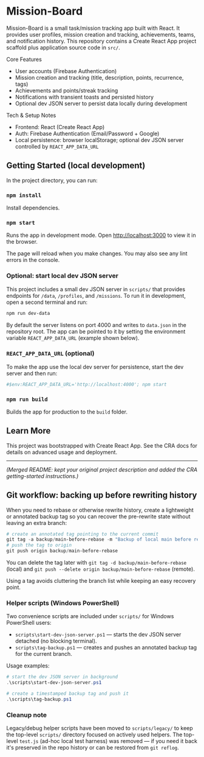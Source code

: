 # Mission-Board

Mission-Board is a small task/mission tracking app built with React. It provides user profiles, mission creation and tracking, achievements, teams, and notification history. This repository contains a Create React App project scaffold plus application source code in `src/`.

Core Features
- User accounts (Firebase Authentication)
- Mission creation and tracking (title, description, points, recurrence, tags)
- Achievements and points/streak tracking
- Notifications with transient toasts and persisted history
- Optional dev JSON server to persist data locally during development

Tech & Setup Notes
- Frontend: React (Create React App)
- Auth: Firebase Authentication (Email/Password + Google)
- Local persistence: browser localStorage; optional dev JSON server controlled by `REACT_APP_DATA_URL`

## Getting Started (local development)

In the project directory, you can run:

### `npm install`

Install dependencies.

### `npm start`

Runs the app in development mode.
Open [http://localhost:3000](http://localhost:3000) to view it in the browser.

The page will reload when you make changes. You may also see any lint errors in the console.

### Optional: start local dev JSON server

This project includes a small dev JSON server in `scripts/` that provides endpoints for `/data`, `/profiles`, and `/missions`. To run it in development, open a second terminal and run:

```powershell
npm run dev-data
```

By default the server listens on port 4000 and writes to `data.json` in the repository root. The app can be pointed to it by setting the environment variable `REACT_APP_DATA_URL` (example shown below).

### `REACT_APP_DATA_URL` (optional)

To make the app use the local dev server for persistence, start the dev server and then run:

```powershell
#$env:REACT_APP_DATA_URL='http://localhost:4000'; npm start
```

### `npm run build`

Builds the app for production to the `build` folder.

## Learn More

This project was bootstrapped with Create React App. See the CRA docs for details on advanced usage and deployment.

---

*(Merged README: kept your original project description and added the CRA getting-started instructions.)*

## Git workflow: backing up before rewriting history

When you need to rebase or otherwise rewrite history, create a lightweight or annotated backup tag so you can recover the pre-rewrite state without leaving an extra branch:

```powershell
# create an annotated tag pointing to the current commit
git tag -a backup/main-before-rebase -m "Backup of local main before rebase on $(Get-Date -Format 'yyyy-MM-dd')"
# push the tag to origin
git push origin backup/main-before-rebase
```

You can delete the tag later with `git tag -d backup/main-before-rebase` (local) and `git push --delete origin backup/main-before-rebase` (remote).

Using a tag avoids cluttering the branch list while keeping an easy recovery point.

### Helper scripts (Windows PowerShell)

Two convenience scripts are included under `scripts/` for Windows PowerShell users:

- `scripts\start-dev-json-server.ps1` — starts the dev JSON server detached (no blocking terminal).
- `scripts\tag-backup.ps1` — creates and pushes an annotated backup tag for the current branch.

Usage examples:

```powershell
# start the dev JSON server in background
.\scripts\start-dev-json-server.ps1

# create a timestamped backup tag and push it
.\scripts\tag-backup.ps1
```

### Cleanup note

Legacy/debug helper scripts have been moved to `scripts/legacy/` to keep the top-level `scripts/` directory focused on actively used helpers. The top-level `test.js` (ad-hoc local test harness) was removed — if you need it back it's preserved in the repo history or can be restored from `git reflog`.
